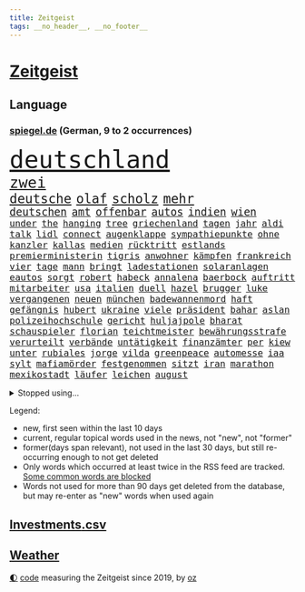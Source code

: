 ```yaml
---
title: Zeitgeist
tags: __no_header__, __no_footer__
---
```


# [Zeitgeist](https://oliz.io/zeitgeist/)

## Language

<h3><a href="https://www.spiegel.de" target="_blank">spiegel.de</a> (German, 9 to 2 occurrences)</h3>
<p style="font-family:monospace">
<span style="font-size:32pt"><a href="news_links.html#deutschland" class="current">deutschland</a></span>
<br>
<span style="font-size:20pt"><a href="news_links.html#zwei" class="current">zwei</a></span>
<br>
<span style="font-size:17pt"><a href="news_links.html#deutsche" class="current">deutsche</a></span>
<span style="font-size:17pt"><a href="news_links.html#olaf" class="current">olaf</a></span>
<span style="font-size:17pt"><a href="news_links.html#scholz" class="current">scholz</a></span>
<span style="font-size:17pt"><a href="news_links.html#mehr" class="current">mehr</a></span>
<br>
<span style="font-size:14pt"><a href="news_links.html#deutschen" class="current">deutschen</a></span>
<span style="font-size:14pt"><a href="news_links.html#amt" class="current">amt</a></span>
<span style="font-size:14pt"><a href="news_links.html#offenbar" class="current">offenbar</a></span>
<span style="font-size:14pt"><a href="news_links.html#autos" class="current">autos</a></span>
<span style="font-size:14pt"><a href="news_links.html#indien" class="current">indien</a></span>
<span style="font-size:14pt"><a href="news_links.html#wien" class="current">wien</a></span>
<br>
<span style="font-size:12pt"><a href="news_links.html#under" class="current">under</a></span>
<span style="font-size:12pt"><a href="news_links.html#the" class="current">the</a></span>
<span style="font-size:12pt"><a href="news_links.html#hanging" class="new">hanging</a></span>
<span style="font-size:12pt"><a href="news_links.html#tree" class="new">tree</a></span>
<span style="font-size:12pt"><a href="news_links.html#griechenland" class="current">griechenland</a></span>
<span style="font-size:12pt"><a href="news_links.html#tagen" class="current">tagen</a></span>
<span style="font-size:12pt"><a href="news_links.html#jahr" class="current">jahr</a></span>
<span style="font-size:12pt"><a href="news_links.html#aldi" class="current">aldi</a></span>
<span style="font-size:12pt"><a href="news_links.html#talk" class="current">talk</a></span>
<span style="font-size:12pt"><a href="news_links.html#lidl" class="current">lidl</a></span>
<span style="font-size:12pt"><a href="news_links.html#connect" class="new">connect</a></span>
<span style="font-size:12pt"><a href="news_links.html#augenklappe" class="new">augenklappe</a></span>
<span style="font-size:12pt"><a href="news_links.html#sympathiepunkte" class="new">sympathiepunkte</a></span>
<span style="font-size:12pt"><a href="news_links.html#ohne" class="current">ohne</a></span>
<span style="font-size:12pt"><a href="news_links.html#kanzler" class="current">kanzler</a></span>
<span style="font-size:12pt"><a href="news_links.html#kallas" class="new">kallas</a></span>
<span style="font-size:12pt"><a href="news_links.html#medien" class="current">medien</a></span>
<span style="font-size:12pt"><a href="news_links.html#rücktritt" class="current">rücktritt</a></span>
<span style="font-size:12pt"><a href="news_links.html#estlands" class="new">estlands</a></span>
<span style="font-size:12pt"><a href="news_links.html#premierministerin" class="current">premierministerin</a></span>
<span style="font-size:12pt"><a href="news_links.html#tigris" class="new">tigris</a></span>
<span style="font-size:12pt"><a href="news_links.html#anwohner" class="current">anwohner</a></span>
<span style="font-size:12pt"><a href="news_links.html#kämpfen" class="current">kämpfen</a></span>
<span style="font-size:12pt"><a href="news_links.html#frankreich" class="current">frankreich</a></span>
<span style="font-size:12pt"><a href="news_links.html#vier" class="current">vier</a></span>
<span style="font-size:12pt"><a href="news_links.html#tage" class="current">tage</a></span>
<span style="font-size:12pt"><a href="news_links.html#mann" class="current">mann</a></span>
<span style="font-size:12pt"><a href="news_links.html#bringt" class="current">bringt</a></span>
<span style="font-size:12pt"><a href="news_links.html#ladestationen" class="current">ladestationen</a></span>
<span style="font-size:12pt"><a href="news_links.html#solaranlagen" class="current">solaranlagen</a></span>
<span style="font-size:12pt"><a href="news_links.html#eautos" class="current">eautos</a></span>
<span style="font-size:12pt"><a href="news_links.html#sorgt" class="current">sorgt</a></span>
<span style="font-size:12pt"><a href="news_links.html#robert" class="current">robert</a></span>
<span style="font-size:12pt"><a href="news_links.html#habeck" class="current">habeck</a></span>
<span style="font-size:12pt"><a href="news_links.html#annalena" class="current">annalena</a></span>
<span style="font-size:12pt"><a href="news_links.html#baerbock" class="current">baerbock</a></span>
<span style="font-size:12pt"><a href="news_links.html#auftritt" class="current">auftritt</a></span>
<span style="font-size:12pt"><a href="news_links.html#mitarbeiter" class="current">mitarbeiter</a></span>
<span style="font-size:12pt"><a href="news_links.html#usa" class="current">usa</a></span>
<span style="font-size:12pt"><a href="news_links.html#italien" class="current">italien</a></span>
<span style="font-size:12pt"><a href="news_links.html#duell" class="current">duell</a></span>
<span style="font-size:12pt"><a href="news_links.html#hazel" class="new">hazel</a></span>
<span style="font-size:12pt"><a href="news_links.html#brugger" class="current">brugger</a></span>
<span style="font-size:12pt"><a href="news_links.html#luke" class="current">luke</a></span>
<span style="font-size:12pt"><a href="news_links.html#vergangenen" class="current">vergangenen</a></span>
<span style="font-size:12pt"><a href="news_links.html#neuen" class="current">neuen</a></span>
<span style="font-size:12pt"><a href="news_links.html#münchen" class="current">münchen</a></span>
<span style="font-size:12pt"><a href="news_links.html#badewannenmord" class="current">badewannenmord</a></span>
<span style="font-size:12pt"><a href="news_links.html#haft" class="current">haft</a></span>
<span style="font-size:12pt"><a href="news_links.html#gefängnis" class="current">gefängnis</a></span>
<span style="font-size:12pt"><a href="news_links.html#hubert" class="current">hubert</a></span>
<span style="font-size:12pt"><a href="news_links.html#ukraine" class="current">ukraine</a></span>
<span style="font-size:12pt"><a href="news_links.html#viele" class="current">viele</a></span>
<span style="font-size:12pt"><a href="news_links.html#präsident" class="current">präsident</a></span>
<span style="font-size:12pt"><a href="news_links.html#bahar" class="new">bahar</a></span>
<span style="font-size:12pt"><a href="news_links.html#aslan" class="new">aslan</a></span>
<span style="font-size:12pt"><a href="news_links.html#polizeihochschule" class="new">polizeihochschule</a></span>
<span style="font-size:12pt"><a href="news_links.html#gericht" class="current">gericht</a></span>
<span style="font-size:12pt"><a href="news_links.html#huljajpole" class="new">huljajpole</a></span>
<span style="font-size:12pt"><a href="news_links.html#bharat" class="new">bharat</a></span>
<span style="font-size:12pt"><a href="news_links.html#schauspieler" class="current">schauspieler</a></span>
<span style="font-size:12pt"><a href="news_links.html#florian" class="current">florian</a></span>
<span style="font-size:12pt"><a href="news_links.html#teichtmeister" class="new">teichtmeister</a></span>
<span style="font-size:12pt"><a href="news_links.html#bewährungsstrafe" class="current">bewährungsstrafe</a></span>
<span style="font-size:12pt"><a href="news_links.html#verurteilt" class="current">verurteilt</a></span>
<span style="font-size:12pt"><a href="news_links.html#verbände" class="current">verbände</a></span>
<span style="font-size:12pt"><a href="news_links.html#untätigkeit" class="current">untätigkeit</a></span>
<span style="font-size:12pt"><a href="news_links.html#finanzämter" class="new">finanzämter</a></span>
<span style="font-size:12pt"><a href="news_links.html#per" class="current">per</a></span>
<span style="font-size:12pt"><a href="news_links.html#kiew" class="current">kiew</a></span>
<span style="font-size:12pt"><a href="news_links.html#unter" class="current">unter</a></span>
<span style="font-size:12pt"><a href="news_links.html#rubiales" class="current">rubiales</a></span>
<span style="font-size:12pt"><a href="news_links.html#jorge" class="current">jorge</a></span>
<span style="font-size:12pt"><a href="news_links.html#vilda" class="current">vilda</a></span>
<span style="font-size:12pt"><a href="news_links.html#greenpeace" class="current">greenpeace</a></span>
<span style="font-size:12pt"><a href="news_links.html#automesse" class="current">automesse</a></span>
<span style="font-size:12pt"><a href="news_links.html#iaa" class="current">iaa</a></span>
<span style="font-size:12pt"><a href="news_links.html#sylt" class="current">sylt</a></span>
<span style="font-size:12pt"><a href="news_links.html#mafiamörder" class="new">mafiamörder</a></span>
<span style="font-size:12pt"><a href="news_links.html#festgenommen" class="current">festgenommen</a></span>
<span style="font-size:12pt"><a href="news_links.html#sitzt" class="current">sitzt</a></span>
<span style="font-size:12pt"><a href="news_links.html#iran" class="current">iran</a></span>
<span style="font-size:12pt"><a href="news_links.html#marathon" class="new">marathon</a></span>
<span style="font-size:12pt"><a href="news_links.html#mexikostadt" class="new">mexikostadt</a></span>
<span style="font-size:12pt"><a href="news_links.html#läufer" class="current">läufer</a></span>
<span style="font-size:12pt"><a href="news_links.html#leichen" class="current">leichen</a></span>
<span style="font-size:12pt"><a href="news_links.html#august" class="current">august</a></span>
</p>
<details>
<summary>Stopped using...</summary>
<p class="former" style="font-size:12pt">
ideen(1048) wichtigste(1048) übergriffe(1048) konfrontiert(1047) amerikanische(1046) beschwerde(1046) co₂(1046) 6(1045) bewerber(1045) bildern(1045) klare(1045) kohle(1045) kritisierte(1045) ungewöhnlich(1045) zuversicht(1045) österreichs(1045) durchsucht(1044) figur(1044) fokus(1044) innenminister(1044) künftigen(1044) positionen(1044) studierende(1044) verwirrung(1044) weitergeht(1044) appelliert(1043) bedrohung(1043) beobachten(1043) gas(1043) liste(1043) streichen(1043) tränen(1043) usaußenminister(1043) who(1043) zuge(1043) 26(1042) aufnehmen(1042) innenministerium(1042) islamischer(1042) lastwagen(1042) teilnehmen(1042) brexit(1041) entdeckte(1041) joachim(1041) müssten(1041) nazis(1041) oberste(1041) philippinen(1041) planeten(1041) radikale(1041) zeitweise(1041) 33(1040) bremer(1040) haltung(1040) debakel(1039) erlassen(1039) george(1039) islamischen(1039) klimaneutral(1039) schlimm(1039) tötet(1039) weshalb(1039) anschließend(1038) franziskus(1038) höher(1038) indes(1038) litauen(1038) meinungsfreiheit(1038) papst(1038) persönlich(1038) ziemlich(1038) 37(1037) amerika(1037) beamten(1037) unterschiedlich(1037) athleten(1036) geflogen(1036) tschechien(1036) demonstrationen(1035) favoriten(1035) forderte(1035) hans(1035) stefan(1035) senkt(1034) wende(1034) half(1033) überraschung(1033) stellten(1032) hölle(1031) mönchengladbach(1031) gaben(1030) schauen(1030) voraus(1030) marke(1028) 1500(1027) erkrankt(1027) kinos(1027) antisemitismus(1025) aufhalten(1025) entspannung(1025) warm(1025) empfiehlt(1024) euparlament(1024) katholische(1024) nachgewiesen(1024) exporte(1023) änderungen(1023) katholischen(1021) erwischt(1020) verhandeln(1018) kooperation(1017) journalist(1016) umgeht(1016) wendet(1016) gefühl(1014) schießen(1014) gelingen(1013) mitarbeiterin(1013) angeboten(1010) prognose(1010) ältere(1010) teilt(1002) türen(1002) beendete(1000) blinken(980) hitler(977) heidelberg(959) dankt(957) belästigung(916) athen(884) investor(870) mitverantwortlich(858) holz(834) schwerste(822) krieges(821) arbeitsmarkt(819) spiegelreporter(799) belastung(788) arte(782) rereportage(782) kilogramm(773) 72(770) autoren(770) rechtens(767) erfolgreichste(748) fossilen(748) inszenieren(745) zerstörten(745) amoklauf(742) realität(723) stehlen(723) dax(719) gewohnt(713) machtübernahme(711) verbündeten(709) gewandt(697) fünftel(695) worum(686) vermitteln(683) schulden(681) abkommen(675) stau(670) verbraucherpreise(659) fußballs(641) auge(636) vatikan(634) akw(632) martina(630) einziger(624) invasion(621) motive(621) beschossen(620) guterres(620) erwiesen(619) natürlich(615) möchten(609) teuerung(608) kriegs(606) zerstörung(600) influencerin(589) kahn(586) ausgeschieden(584) desto(584) untergang(583) überwachung(583) steffi(580) lemke(578) schwieriger(577) streiken(572) krankheiten(563) 2014(562) heißen(554) reichweite(554) verwaltung(554) ordnet(553) oppositionellen(551) 40000(549) samt(544) motiven(540) stammen(540) bezahlung(533) ausstattung(532) empfang(516) künstlerin(516) ungewiss(512) drücken(511) gemeint(508) königsklasse(504) ansturm(503) kalt(498) überlebenden(498) herrschte(495) indem(495) auslöser(491) ertrinken(491) fernen(487) schönen(487) zentrale(474) golden(471) kinderinterview(466) unterliegt(462) discounter(461) kenia(449) riesigen(449) brennende(447) nachhaltig(447) verbrennungsmotor(439) führungskräfte(438) grundschule(437) andrew(434) sprung(432) senegal(427) gegnerin(426) bruno(424) uniper(424) dfbteam(421) ryan(420) schrumpfen(415) mob(413) krebserkrankung(411) jemals(410) eigenheim(409) demenz(408) wissenschaft(408) folgten(405) erdbeben(404) legal(397) innenstadt(396) funktion(394) haftstrafen(390) heimischen(389) unterkünfte(389) scheiden(385) regensburg(383) fronten(378) auszusetzen(377) hinrichtung(372) garantiert(369) haken(366) mississippi(366) wunderbar(365) entkommen(363) fußballprofis(358) abwehren(357) gott(354) klettert(354) telekom(354) gendern(352) benko(351) künstlich(351) umgebung(349) nachspiel(348) echt(347) skizziert(346) ersetzt(344) atlantik(343) 1992(340) nutzern(338) historisches(337) indiens(334) drohung(329) unbestimmte(328) allmählich(327) dokumentieren(327) kurswechsel(327) machtwechsel(326) bröckelt(324) grenzgebiet(323) treibhausgase(320) schwächt(319) verhältnissen(317) adidas(316) eingezogen(316) student(314) beobachtungen(313) standard(312) tunesien(312) elektronische(311) herrschen(308) entführen(306) erben(305) begeisterte(298) chaotische(298) erziehung(295) aufsichtsrat(293) einheimische(293) schlachtfeld(293) vodafone(290) spacex(289) weiterkommen(288) kremlgegner(287) nächtlichen(286) hunderten(285) ioc(284) aussichten(283) zusammenstößen(283) unterstützern(281) schossen(280) ahnen(279) haag(277) adolf(275) düster(275) spielraum(273) blockaden(271) serben(271) serbische(271) unesco(271) johnny(269) jüdische(269) figuren(267) abwehr(264) entwendet(263) youtuber(262) dfbelf(260) feind(257) kritikern(255) abgründe(254) aufpassen(254) mexikanischen(254) naturschützer(253) nico(253) berühmter(252) asylbewerber(251) colorado(251) getränke(249) madonna(249) regierende(249) kanäle(247) legendäre(244) verarbeiten(244) internationalem(243) rammt(241) steine(239) überstanden(239) kandidieren(238) abgewiesen(237) reisebus(237) freunden(235) sensation(235) tourismus(235) al(234) änderung(234) gigantische(230) platzen(230) fremden(229) öffentlichkeitswirksam(229) ahmad(227) ansicht(226) spezialkräfte(224) straftäter(224) ressourcen(223) sammlung(223) möglichem(222) aussieht(220) bußgeld(220) oberhaupt(220) geheimnisse(218) springen(218) cem(217) juan(217) özdemir(217) c(216) brust(215) besuchern(214) verleumdung(214) gesichtet(213) zweck(213) nervt(212) autofahren(208) profifußball(206) umweltministerin(206) nordamerika(204) 33jährige(203) orthodoxe(203) streifen(203) unterhose(202) vermeintlicher(200) gewicht(199) renten(199) beschleunigt(198) gravierende(198) angestiegen(197) deklassiert(196) kriegsgebiet(196) verschleppt(196) rechtsaußen(194) beispiele(193) baltikum(191) kürze(189) maximilian(189) schöner(189) überzogen(189) verschwundenen(188) 46(187) aktive(187) antike(187) copa(187) mitgeschleift(186) vizepräsidenten(185) wahlsieger(184) zutiefst(182) alonso(181) außergewöhnlich(181) reiz(181) 1600(180) beitritt(180) geschnappt(180) influencer(180) wegner(180) poker(179) coup(178) kampfjetlieferungen(178) rolex(178) seniorinnen(178) tauschen(178) kaufte(177) merklich(177) ukrainern(177) instituts(176) spiegelrecherchen(176) zuwachs(176) pizza(175) ausschluss(174) herstellen(174) leiterin(174) heide(173) schifffahrt(172) kontinente(171) universum(171) anstatt(170) spiegelreport(170) teilerfolg(170) teures(170) warnte(170) zwölften(170) baldige(169) bußgelder(169) geklaut(169) giftige(169) rezension(169) sportliche(169) vermutung(168) zyklon(168) flugobjekte(167) rio(166) studiert(166) beschädigte(165) influencerinnen(164) verstoß(164) heinz(163) jünger(163) krawall(163) hündin(162) zurückgeben(162) athletinnen(161) glücklicher(161) nass(161) risse(161) würmer(161) zubereitung(161) geschlachtet(160) publik(160) überforderung(160) großmächte(159) kassen(158) aufzeichnungen(157) suspendierung(157) kippte(156) statistischen(156) älteren(156) heizungen(155) priorität(155) insolvent(153) einflussnahme(149) qin(149) spannenden(149) örtliche(149) allzu(148) elbe(148) hülkenberg(148) kw(147) gegenwind(146) naiv(146) parteichefin(146) bewertungen(145) kippen(145) susanne(145) aufsichtsbehörden(144) hauseigentümer(144) kanye(144) zittern(143) abkühlung(142) machtwort(141) vergangenem(141) ältester(141) angereist(140) heimlich(140) russin(140) siedlungen(138) angeprangert(137) rechnungen(137) spalten(137) minderheitsregierung(136) wrack(135) stream(133) birgit(132) rohstoffe(132) schwankt(131) franzose(130) umfragehoch(130) thron(129) rahmen(128) alexandria(126) geschwindigkeitsrekord(126) jim(126) sprengstoff(125) bundestrainerin(124) anonymer(123) beschränkt(123) flüchtende(122) oberdorf(122) helmut(121) honig(121) bangt(120) vorsitz(120) durchschnittlich(119) sehnsucht(119) account(118) aufgeladen(118) beine(118) gefürchtet(118) cnn(117) fraktionen(117) gräfenhausen(116) durften(115) kremlkritiker(115) uspräsidentschaftswahl(115) damon(114) matt(114) begrenzung(113) intensivstation(113) lebensstil(113) kern(112) niedrigen(112) forscherin(111) nachbarschaftsstreit(111) penny(111) umtriebe(111) yoga(111) eskalieren(110) texanischen(110) begleitete(107) sudan(107) 15jährige(106) dm(106) explodiert(106) gegnerinnen(106) parteitag(106) populismus(106) wohlwollend(106) 8000(105) österreichischer(105) bademeister(104) militärregierung(104) optimismus(104) belgorod(103) lebenstraum(103) überzeugungen(103) aß(102) derartigen(102) ungeklärter(102) ausgeflogen(101) behauptungen(101) datenschutz(101) spdfraktion(101) altenstadt(100) ausreiseverbot(100) funk(100) gegnern(100) 118(99) 5gausbau(99) verarbeitet(99) haiti(98) schwierigen(98) 53jährige(97) geht's(97) nachbesserungen(97) brüsseler(96) drehbuchautoren(96) gelegen(96) könige(96) rodríguez(96) schaute(96) science(96) österreicher(96) höchstwert(95) aufenthalt(94) balkan(94) befeuern(94) blutiger(94) ebene(94) salzburg(94) erregt(93) feindliche(93) flüchteten(93) heißeste(93) rekordtemperaturen(93) datingapps(92) druckmittel(92) betrunkenen(91) bewusste(91) frodeno(91) medizinisch(91) merken(91) redner(91) schiffen(91) taschenbücher(91) apulien(90) artikel(90) eduard(90) ertrunkene(90) freikam(90) großartigen(90) sommerurlaub(90) untergebracht(90) vi(90) bräuchte(89) erdüberlastungstag(89) heiratet(89) jederzeit(89) massen(89) schwimmkurs(89) wahlkampfthema(89) brannte(88) verwechselt(88) weltbeste(88) wohnblock(88) afrikaner(87) institute(87) mohammed(87) unogeneralsekretär(87) airtags(86) aufgehen(86) bitter(86) gewahrsam(86) hausfrau(86) heiklen(86) laufs(86) opernsängerin(86) putinfans(86) schmuckstück(86) statistischem(86) unfreiwillig(86) anhebung(85) erderhitzung(85) erzogen(85) kreieren(85) motivierte(85) motivierten(85) pforzheim(85) weltwetterorganisation(85) chialo(84) dlrg(84) kultursenator(84) motivieren(84) tracker(84) gewürdigt(83) internetstars(83) serge(83) tabak(83) herkunftsstaaten(82) ranken(82) rettungsschwimmer(82) siegerin(82) blockt(81) verunreinigung(81) vietnam(81) 700000(80) besseres(80) dingen(80) erdrutsch(80) etabliert(80) menschengemachte(80) skandalen(80) strafmaß(80) terrorgruppe(80) unterwäsche(80) verweis(80) wappnet(80) ausschließen(79) befehlshaber(79) befunden(79) kinderreportern(79) myanmars(79) rekordzeit(79) schuldspruch(79) staatschefs(79) kauflaune(78) kinopublikum(78) marcelo(78) militärischer(78) rettungsversuch(78) schiffs(78) staats(78) weltstar(78) ziviles(78) afdlandrat(77) angreifbar(77) atommacht(77) aufstellen(77) bundesamts(77) geopfert(77) jobmarkt(77) pfleger(77) qualifiziert(77) zurückzuziehen(77) übergang(77) benachbarte(76) euland(76) exkeeper(76) galactic(76) kitakind(76) konzernboss(76) postfaschisten(76) putschversuch(76) sicherheitsrisiko(76) stadtwerke(76) bürgern(75) diktieren(75) doppeltes(75) gegners(75) hagel(75) klamauk(75) leistet(75) psychiater(75) unbeteiligte(75) ärzten(75) ankern(74) atemnot(74) buchten(74) interessenten(74) mobiltelefon(74) ratlosigkeit(74) zurückbekommen(74) celsius(73) fotografieren(73) guillermo(73) investments(73) schiffswrack(73) wracks(73) dampf(72) dc(72) gustavo(72) hängepartie(72) kreuzung(72) beliefern(71) fußfessel(71) lukas(71) sherpa(71) unzulässig(71) vorsorge(71) beratern(70) bilderbuch(70) haushalten(70) johansson(70) pkwmaut(70) regelwerks(70) scarlett(70) sozialhilfe(70) strafzettel(70) verschenken(70) überfälle(70) akut(69) handele(69) herrenloses(69) millionenschaden(69) schlimme(69) unteren(69) benachbarten(68) etappen(68) rasen(68) roadtrip(68) schlechteste(68) wal(68) gehisst(67) grande(67) leine(67) regenbogenflagge(67) wochenenden(67) diverse(66) frühestens(66) kennengelernt(66) marcus(66) model(66) rebellen(66) comingout(65) verherrlicht(65) zuges(65) altman(64) aufklärungsdrohnen(64) gesamtführung(64) grundschulalter(64) nationalismus(64) potenziell(64) staatskrise(64) unterschied(64) abpfiff(63) altmeister(63) fiese(63) lira(63) materials(63) polizeistation(63) renommierten(63) saftig(63) teamkollege(63) rammsteinfrontmann(62) sozialisten(62) verlorene(62) eschede(61) obergrenze(61) philosoph(61) schockstarre(61) betreut(60) bundestagsabgeordneten(60) rammsteinsänger(60) bisse(59) festgestellt(59) malibu(59) schläft(59) übertroffen(59) entlaufen(58) erwärmung(58) prominent(58) schutzräume(58) zweikampf(58) balkonkraftwerke(57) begriffen(57) bleiberecht(57) schiffsführer(57) voss(57) aufräumarbeiten(56) fundamentale(56) kayla(56) nämlich(56) plakate(56) schnellstmöglich(56) shyx(56) direktorin(55) erdgas(55) geadelt(55) gewappnet(55) omas(55) produzierten(55) weiterarbeiten(55) bemerkbar(54) dichte(54) jeweils(54) thore(54) tierwohl(54) unwettern(54) witzig(54) achttausender(53) füllen(53) fünfzigern(53) nebenjob(53) untergehen(53) wärmer(53) eindrücken(52) kannten(52) kran(52) speichern(52) verschärften(52) 59(51) entschädigungen(51) fonds(51) kreuzfahrtschiff(51) selben(51) teuerungsrate(51) weint(51) außerirdische(50) betreiberfirma(50) disqualifikation(50) energieverbrauch(50) lodern(50) präzise(50) unterziehen(50) absicherung(49) abwenden(49) alla(49) baustein(49) gewissens(49) permafrost(49) rechtsaußenpartei(49) senatorin(49) sympathie(49) antisemitismusbeauftragter(48) bergstürze(48) gasversorgung(48) migrationsabkommen(48) personell(48) rundfunk(48) schlüssel(48) seinerseits(48) spacey(48) täuscht(48) nationalteam(47) terrormiliz(47) frauenfußballwm(46) nicolás(46) ozean(46) verschlechtern(46) verschmutzt(46) vorgesehenen(46) wehen(46) hongkonger(45) kühlere(45) mahnte(45) spendenaktion(45) wellbrock(45) düsseldorfer(44) polizeipräsenz(44) rekonstruiert(44) verschaffen(44) ablehnt(43) flotte(43) umsonst(43) verhungerten(43) bösen(42) coburg(42) eisschnellläuferin(42) feuilleton(42) geldanlage(42) glühenden(42) lottospieler(42) textnachricht(42) unwahrheiten(42) zertifiziert(42) co₂fußabdruck(41) ferienwohnungen(41) limit(41) nea(41) stammtisch(41) aufzunehmen(40) friedensgipfel(40) nachhaltige(40) natoukrainerat(40) sanierungsfall(40) sparmaßnahmen(40) startplatz(40) zuwendung(40) beißt(39) digitalpakt(39) emma(39) ezb(39) oceangate(39) reserven(39) südens(39) titan(39) vorzeitigen(39) zerschnitten(39) fahrgästen(37) homophobie(37) jugendämter(37) maskottchen(37) titanunglück(37) veruntreut(37) 2050(36) bewohnern(36) bildschirmzeit(36) einstufen(36) robust(36) camping(34) dfbfußballerinnen(34) entlassungen(34) höchstes(34) kinokassen(34) protestaktionen(34) schwedisches(34) stockt(34) überstehen(34) bildungseinrichtungen(33) blaue(33) blockbuster(33) dominik(33) déjàvu(33) hitzeschutzplan(33) innenstädten(33) sesselmann(33) abgrenzung(32) brückenbauer(32) eingeholt(32) entfernung(32) lissabon(32) neubrandenburg(32) packen(32) schärfsten(32) gerichts(31) rechtmäßigen(31) sammelten(31) bruce(30) campen(30) moderat(30) staus(30) stillen(30) vorfällen(30) aufatmen(29) drohender(29) leitartikel(29) lernten(29) sergei(29) spa(29) surfen(29) technoklubs(29) wacken(29) wmtraum(29) belastungsstörungen(28) brocken(28) catherine(28) firmenchef(28) freistil(28) kooperiert(28) lucky(28) posttraumatischen(28) reportage(28) vosstecklenburg(28) =(27) buchempfehlungen(27) gebremst(27) kahlschlag(27) nachholbedarf(27) sambia(27) staatsbürgern(27) therapie(27) vizeeuropameisterinnen(27) wiegt(27) 243(26) podest(26) weltschifffahrtsorganisation(26) abschließen(25) bestrafte(25) kühlen(25) ladeinfrastruktur(25) selbstliebe(25) zusammenrücken(25) auftaktspiel(24) beschädigen(24) extremer(24) geleistet(24) haftet(24) hinterm(24) jule(24) afderfolge(23) ehegattensplitting(23) getreideabkommen(23) iphone(23) langzeitschäden(23) verkünden(23) verwundet(23) ausnutzen(22) echtes(22) geglückt(22) innenverteidiger(22) kommunale(22) limjaroenrat(22) pita(22) registrierten(22) antreiben(21) dominant(21) empfindlich(21) festspielen(21) feuerwerkskörper(21) filmindustrie(21) piastri(21) sachbücher(21) schlussspurt(21) uspolizisten(21) verantwortungsvoll(21) ausweis(20) dahinterstecken(20) faber(20) faible(20) gitter(20) kollidierten(20) linksverteidigerin(20) strömen(20) vonseiten(20) bildungssystem(19) exkanzlerin(19) kertsch(19) konsulat(19) reservisten(19) hochgefahren(18) kampfpanzer(18) weltraumteleskop(18) bojen(17) freibäder(17) strafanzeigen(17) bezwungen(16) mittelalter(16) schrauben(16) simonis(16) strafkolonie(16) unverzichtbar(16) a4(15) bautzen(15) death(15) emmy(15) natowaffen(15) naturgewalten(15) schweine(15) vorschlägen(15) abinoten(14) anlocken(14) ansonsten(14) freiwasser(14) geprüft(14) geringschätzung(14) schwimmwm(14) wmgegner(14) ablesen(13) bauchschmerzen(13) blackrock(13) eintrittskarten(13) erlass(13) salzburger(13) südfranzösischen(13) carola(12) pornografie(12) rackete(12) satellit(12) toren(12) vorentscheidung(12) abgefeuert(11) kathedrale(11) kophase(11) spürbare(11)
</p>
</details>
<p>Legend:
<ul>
<li><span class="new">new</span>, first seen within the last 10 days</li>
<li><span class="current">current</span>, regular topical words used in the news, not "new", not "former"</li>
<li><span class="former">former(days span relevant)</span>, not used in the last 30 days, but still re-occurring enough to not get deleted</li>
<li>Only words which occurred at least twice in the RSS feed are tracked. <a href="language/filters.py">Some common words are blocked</a></li>
<li>Words not used for more than 90 days get deleted from the database, but may re-enter as "new" words when used again</li>
</ul>
</p>

## [Investments](investments.html)[.csv](investments.csv)

## [Weather](weather.html)

<footer>
<a href="javascript:toggleTheme()" class="nav">🌓</a>
<a href="https://github.com/ooz/zeitgeist">code</a> measuring the Zeitgeist since 2019, by <a href="https://oliz.io">oz</a>
</footer>
